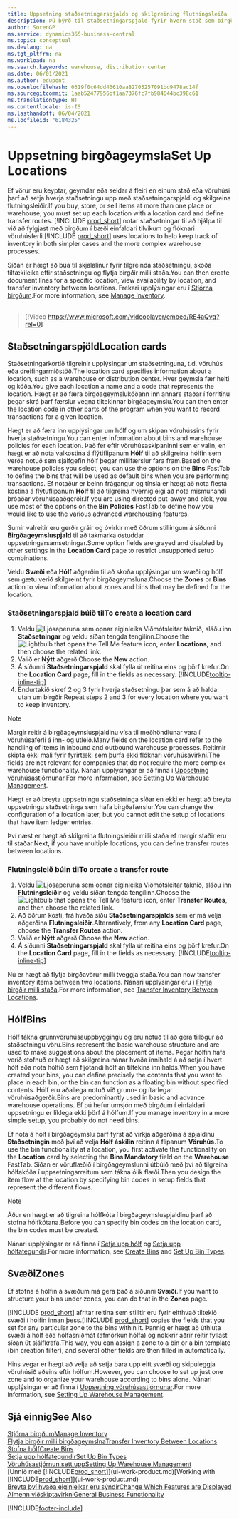 ```yaml
---
title: Uppsetning staðsetningarspjalds og skilgreining flutningsleiða
description: Þú býrð til staðsetningarspjald fyrir hvern stað sem birgðavara er geymd á, til dæmis vöruhús eða dreifingarmiðstöð, og setur upp leiðir til að flytja vörur á milli staða.
author: SorenGP
ms.service: dynamics365-business-central
ms.topic: conceptual
ms.devlang: na
ms.tgt_pltfrm: na
ms.workload: na
ms.search.keywords: warehouse, distribution center
ms.date: 06/01/2021
ms.author: edupont
ms.openlocfilehash: 0319f0c64dd46610aa82705257091bd9478ac14f
ms.sourcegitcommit: 1aab52477956bf1aa7376fc7fb984644bc398c61
ms.translationtype: HT
ms.contentlocale: is-IS
ms.lasthandoff: 06/04/2021
ms.locfileid: "6184325"
---
```

# <a name="set-up-locations"></a><span data-ttu-id="95bda-103">Uppsetning birgðageymsla</span><span class="sxs-lookup"><span data-stu-id="95bda-103">Set Up Locations</span></span>

<span data-ttu-id="95bda-104">Ef vörur eru keyptar, geymdar eða seldar á fleiri en einum stað eða vöruhúsi þarf að setja hverja staðsetningu upp með staðsetningarspjaldi og skilgreina flutningsleiðir.</span><span class="sxs-lookup"><span data-stu-id="95bda-104">If you buy, store, or sell items at more than one place or warehouse, you must set up each location with a location card and define transfer routes.</span></span> <span data-ttu-id="95bda-105">[!INCLUDE [prod_short](includes/prod_short.md)] notar staðsetningar til að hjálpa til við að fylgjast með birgðum í bæði einfaldari tilvikum og flóknari vöruhúsferli.</span><span class="sxs-lookup"><span data-stu-id="95bda-105">[!INCLUDE [prod_short](includes/prod_short.md)] uses locations to help keep track of inventory in both simpler cases and the more complex warehouse processes.</span></span>

<span data-ttu-id="95bda-106">Síðan er hægt að búa til skjalalínur fyrir tilgreinda staðsetningu, skoða tiltækileika eftir staðsetningu og flytja birgðir milli staða.</span><span class="sxs-lookup"><span data-stu-id="95bda-106">You can then create document lines for a specific location, view availability by location, and transfer inventory between locations.</span></span> <span data-ttu-id="95bda-107">Frekari upplýsingar eru í [Stjórna birgðum](inventory-manage-inventory.md).</span><span class="sxs-lookup"><span data-stu-id="95bda-107">For more information, see [Manage Inventory](inventory-manage-inventory.md).</span></span>
<br><br>  
  
> [!Video https://www.microsoft.com/videoplayer/embed/RE4aQvq?rel=0]

## <a name="location-cards"></a><span data-ttu-id="95bda-108">Staðsetningarspjöld</span><span class="sxs-lookup"><span data-stu-id="95bda-108">Location cards</span></span>

<span data-ttu-id="95bda-109">Staðsetningarkortið tilgreinir upplýsingar um staðsetninguna, t.d. vöruhús eða dreifingarmiðstöð.</span><span class="sxs-lookup"><span data-stu-id="95bda-109">The location card specifies information about a location, such as a warehouse or distribution center.</span></span> <span data-ttu-id="95bda-110">Hver geymsla fær heiti og kóða.</span><span class="sxs-lookup"><span data-stu-id="95bda-110">You give each location a name and a code that represents the location.</span></span> <span data-ttu-id="95bda-111">Hægt er að færa birgðageymslukóðann inn annars staðar í forritinu þegar skrá þarf færslur vegna tiltekinnar birgðageymslu.</span><span class="sxs-lookup"><span data-stu-id="95bda-111">You can then enter the location code in other parts of the program when you want to record transactions for a given location.</span></span>  

<span data-ttu-id="95bda-112">Hægt er að færa inn upplýsingar um hólf og um skipan vöruhússins fyrir hverja staðsetningu.</span><span class="sxs-lookup"><span data-stu-id="95bda-112">You can enter information about bins and warehouse policies for each location.</span></span> <span data-ttu-id="95bda-113">Það fer eftir vöruhúsaskipaninni sem er valin, en hægt er að nota valkostina á flýtiflipanum **Hólf** til að skilgreina hólfin sem verða notuð sem sjálfgefin hólf þegar millifærslur fara fram.</span><span class="sxs-lookup"><span data-stu-id="95bda-113">Based on the warehouse policies you select, you can use the options on the **Bins** FastTab to define the bins that will be used as default bins when you are performing transactions.</span></span> <span data-ttu-id="95bda-114">Ef notaður er beinn frágangur og tínsla er hægt að nota flesta kostina á flýtuflipanum **Hólf** til að tilgreina hvernig eigi að nota mismunandi þróaðar vöruhúsaaðgerðir.</span><span class="sxs-lookup"><span data-stu-id="95bda-114">If you are using directed put-away and pick, you use most of the options on the **Bin Policies** FastTab to define how you would like to use the various advanced warehousing features.</span></span>  

<span data-ttu-id="95bda-115">Sumir valreitir eru gerðir gráir og óvirkir með öðrum stillingum á síðunni **Birgðageymsluspjald** til að takmarka óstuddar uppsetningarsamsetningar.</span><span class="sxs-lookup"><span data-stu-id="95bda-115">Some option fields are grayed and disabled by other settings in the **Location Card** page to restrict unsupported setup combinations.</span></span>  

<span data-ttu-id="95bda-116">Veldu **Svæði** eða **Hólf** aðgerðin til að skoða upplýsingar um svæði og hólf sem gætu verið skilgreint fyrir birgðageymsluna.</span><span class="sxs-lookup"><span data-stu-id="95bda-116">Choose the **Zones** or **Bins** action to view information about zones and bins that may be defined for the location.</span></span>

### <a name="to-create-a-location-card"></a><span data-ttu-id="95bda-117">Staðsetningarspjald búið til</span><span class="sxs-lookup"><span data-stu-id="95bda-117">To create a location card</span></span>

1. <span data-ttu-id="95bda-118">Veldu ![Ljósaperuna sem opnar eiginleika Viðmótsleitar](media/ui-search/search_small.png "Segðu mér hvað þú vilt gera") táknið, sláðu inn **Staðsetningar** og veldu síðan tengda tengilinn.</span><span class="sxs-lookup"><span data-stu-id="95bda-118">Choose the ![Lightbulb that opens the Tell Me feature](media/ui-search/search_small.png "Tell me what you want to do") icon, enter **Locations**, and then choose the related link.</span></span>
2. <span data-ttu-id="95bda-119">Valið er **Nýtt** aðgerð.</span><span class="sxs-lookup"><span data-stu-id="95bda-119">Choose the **New** action.</span></span>
3. <span data-ttu-id="95bda-120">Á síðunni **Staðsetningarspjald** skal fylla út reitina eins og þörf krefur.</span><span class="sxs-lookup"><span data-stu-id="95bda-120">On the **Location Card** page, fill in the fields as necessary.</span></span> [!INCLUDE[tooltip-inline-tip](includes/tooltip-inline-tip_md.md)]
4. <span data-ttu-id="95bda-121">Endurtakið skref 2 og 3 fyrir hverja staðsetningu þar sem á að halda utan um birgðir.</span><span class="sxs-lookup"><span data-stu-id="95bda-121">Repeat steps 2 and 3 for every location where you want to keep inventory.</span></span>

> [!NOTE]  
> <span data-ttu-id="95bda-122">Margir reitir á birgðageymsluspjaldinu vísa til meðhöndlunar vara í vöruhúsaferli á inn- og útleið.</span><span class="sxs-lookup"><span data-stu-id="95bda-122">Many fields on the location card refer to the handling of items in inbound and outbound warehouse processes.</span></span> <span data-ttu-id="95bda-123">Reitirnir skipta ekki máli fyrir fyrirtæki sem þurfa ekki flóknari vöruhúsavirkni.</span><span class="sxs-lookup"><span data-stu-id="95bda-123">The fields are not relevant for companies that do not require the more complex warehouse functionality.</span></span> <span data-ttu-id="95bda-124">Nánari upplýsingar er að finna í [Uppsetning vöruhúsastjórnunar](warehouse-setup-warehouse.md).</span><span class="sxs-lookup"><span data-stu-id="95bda-124">For more information, see [Setting Up Warehouse Management](warehouse-setup-warehouse.md).</span></span>

<span data-ttu-id="95bda-125">Hægt er að breyta uppsetningu staðsetninga síðar en ekki er hægt að breyta uppsetningu staðsetninga sem hafa birgðafærslur.</span><span class="sxs-lookup"><span data-stu-id="95bda-125">You can change the configuration of a location later, but you cannot edit the setup of locations that have item ledger entries.</span></span>  

<span data-ttu-id="95bda-126">Því næst er hægt að skilgreina flutningsleiðir milli staða ef margir staðir eru til staðar.</span><span class="sxs-lookup"><span data-stu-id="95bda-126">Next, if you have multiple locations, you can define transfer routes between locations.</span></span>  

### <a name="to-create-a-transfer-route"></a><span data-ttu-id="95bda-127">Flutningsleið búin til</span><span class="sxs-lookup"><span data-stu-id="95bda-127">To create a transfer route</span></span>

1. <span data-ttu-id="95bda-128">Veldu ![Ljósaperuna sem opnar eiginleika Viðmótsleitar](media/ui-search/search_small.png "Segðu mér hvað þú vilt gera") táknið, sláðu inn **Flutningsleiðir** og veldu síðan tengda tengilinn.</span><span class="sxs-lookup"><span data-stu-id="95bda-128">Choose the ![Lightbulb that opens the Tell Me feature](media/ui-search/search_small.png "Tell me what you want to do") icon, enter **Transfer Routes**, and then choose the related link.</span></span>
2. <span data-ttu-id="95bda-129">Að öðrum kosti, frá hvaða síðu **Staðsetningarspjalds** sem er má velja aðgerðina **Flutningsleiðir**.</span><span class="sxs-lookup"><span data-stu-id="95bda-129">Alternatively, from any **Location Card** page, choose the **Transfer Routes** action.</span></span>
3. <span data-ttu-id="95bda-130">Valið er **Nýtt** aðgerð.</span><span class="sxs-lookup"><span data-stu-id="95bda-130">Choose the **New** action.</span></span>
4. <span data-ttu-id="95bda-131">Á síðunni **Staðsetningarspjald** skal fylla út reitina eins og þörf krefur.</span><span class="sxs-lookup"><span data-stu-id="95bda-131">On the **Location Card** page, fill in the fields as necessary.</span></span> [!INCLUDE[tooltip-inline-tip](includes/tooltip-inline-tip_md.md)]

<span data-ttu-id="95bda-132">Nú er hægt að flytja birgðavörur milli tveggja staða.</span><span class="sxs-lookup"><span data-stu-id="95bda-132">You can now transfer inventory items between two locations.</span></span> <span data-ttu-id="95bda-133">Nánari upplýsingar eru í [Flytja birgðir milli staða](inventory-how-transfer-between-locations.md).</span><span class="sxs-lookup"><span data-stu-id="95bda-133">For more information, see [Transfer Inventory Between Locations](inventory-how-transfer-between-locations.md).</span></span>    

## <a name="bins"></a><span data-ttu-id="95bda-134">Hólf</span><span class="sxs-lookup"><span data-stu-id="95bda-134">Bins</span></span>

<span data-ttu-id="95bda-135">Hólf tákna grunnvöruhúsauppbyggingu og eru notuð til að gera tillögur að staðsetningu vöru.</span><span class="sxs-lookup"><span data-stu-id="95bda-135">Bins represent the basic warehouse structure and are used to make suggestions about the placement of items.</span></span> <span data-ttu-id="95bda-136">Þegar hólfin hafa verið stofnuð er hægt að skilgreina nánar hvaða innihald á að setja í hvert hólf eða nota hólfið sem fljótandi hólf án tiltekins innihalds.</span><span class="sxs-lookup"><span data-stu-id="95bda-136">When you have created your bins, you can define precisely the contents that you want to place in each bin, or the bin can function as a floating bin without specified contents.</span></span> <span data-ttu-id="95bda-137">Hólf eru aðallega notuð við grunn- og ítarlegar vöruhúsaðgerðir.</span><span class="sxs-lookup"><span data-stu-id="95bda-137">Bins are predominantly used in basic and advance warehouse operations.</span></span> <span data-ttu-id="95bda-138">Ef þú hefur umsjón með birgðum í einfaldari uppsetningu er líklega ekki þörf á hólfum.</span><span class="sxs-lookup"><span data-stu-id="95bda-138">If you manage inventory in a more simple setup, you probably do not need bins.</span></span>

<span data-ttu-id="95bda-139">Ef nota á hólf í birgðageymslu þarf fyrst að virkja aðgerðina á spjaldinu **Staðsetningin** með því að velja **Hólf áskilin** reitinn á flipanum **Vöruhús**.</span><span class="sxs-lookup"><span data-stu-id="95bda-139">To use the bin functionality at a location, you first activate the functionality on the **Location** card by selecting the **Bins Mandatory** field on the **Warehouse** FastTab.</span></span> <span data-ttu-id="95bda-140">Síðan er vöruflæðið í birgðageymslunni útbúið með því að tilgreina hólfakóða í uppsetningarreitum sem tákna ólík flæði.</span><span class="sxs-lookup"><span data-stu-id="95bda-140">Then you design the item flow at the location by specifying bin codes in setup fields that represent the different flows.</span></span>

> [!NOTE]
> <span data-ttu-id="95bda-141">Áður en hægt er að tilgreina hólfkóta í birgðageymsluspjaldinu þarf að stofna hólfkótana.</span><span class="sxs-lookup"><span data-stu-id="95bda-141">Before you can specify bin codes on the location card, the bin codes must be created.</span></span>

<span data-ttu-id="95bda-142">Nánari upplýsingar er að finna í [Setja upp hólf](warehouse-how-to-create-individual-bins.md) og [Setja upp hólfategundir](warehouse-how-to-set-up-bin-types.md).</span><span class="sxs-lookup"><span data-stu-id="95bda-142">For more information, see [Create Bins](warehouse-how-to-create-individual-bins.md) and [Set Up Bin Types](warehouse-how-to-set-up-bin-types.md).</span></span>  

## <a name="zones"></a><span data-ttu-id="95bda-143">Svæði</span><span class="sxs-lookup"><span data-stu-id="95bda-143">Zones</span></span>

<span data-ttu-id="95bda-144">Ef stofna á hólfin á svæðum má gera það á síðunni **Svæði**.</span><span class="sxs-lookup"><span data-stu-id="95bda-144">If you want to structure your bins under zones, you can do that in the **Zones** page.</span></span>

<span data-ttu-id="95bda-145">[!INCLUDE [prod_short](includes/prod_short.md)] afritar reitina sem stilltir eru fyrir eitthvað tiltekið svæði í hólfin innan þess.</span><span class="sxs-lookup"><span data-stu-id="95bda-145">[!INCLUDE [prod_short](includes/prod_short.md)] copies the fields that you set for any particular zone to the bins within it.</span></span> <span data-ttu-id="95bda-146">Þannig er hægt að úthluta svæði á hólf eða hólfasniðmát (afmörkun hólfa) og nokkrir aðrir reitir fyllast síðan út sjálfkrafa.</span><span class="sxs-lookup"><span data-stu-id="95bda-146">This way, you can assign a zone to a bin or a bin template (bin creation filter), and several other fields are then filled in automatically.</span></span>

<span data-ttu-id="95bda-147">Hins vegar er hægt að velja að setja bara upp eitt svæði og skipuleggja vöruhúsið aðeins eftir hólfum.</span><span class="sxs-lookup"><span data-stu-id="95bda-147">However, you can choose to set up just one zone and to organize your warehouse according to bins alone.</span></span> <span data-ttu-id="95bda-148">Nánari upplýsingar er að finna í [Uppsetning vöruhúsastjórnunar](warehouse-setup-warehouse.md).</span><span class="sxs-lookup"><span data-stu-id="95bda-148">For more information, see [Setting Up Warehouse Management](warehouse-setup-warehouse.md).</span></span>  

## <a name="see-also"></a><span data-ttu-id="95bda-149">Sjá einnig</span><span class="sxs-lookup"><span data-stu-id="95bda-149">See Also</span></span>

[<span data-ttu-id="95bda-150">Stjórna birgðum</span><span class="sxs-lookup"><span data-stu-id="95bda-150">Manage Inventory</span></span>](inventory-manage-inventory.md)  
[<span data-ttu-id="95bda-151">Flytja birgðir milli birgðageymslna</span><span class="sxs-lookup"><span data-stu-id="95bda-151">Transfer Inventory Between Locations</span></span>](inventory-how-transfer-between-locations.md)  
[<span data-ttu-id="95bda-152">Stofna hólf</span><span class="sxs-lookup"><span data-stu-id="95bda-152">Create Bins</span></span>](warehouse-how-to-create-individual-bins.md)  
[<span data-ttu-id="95bda-153">Setja upp hólfategundir</span><span class="sxs-lookup"><span data-stu-id="95bda-153">Set Up Bin Types</span></span>](warehouse-how-to-set-up-bin-types.md)  
[<span data-ttu-id="95bda-154">Vöruhúsastjórnun sett upp</span><span class="sxs-lookup"><span data-stu-id="95bda-154">Setting Up Warehouse Management</span></span>](warehouse-setup-warehouse.md)  
<span data-ttu-id="95bda-155">[Unnið með [!INCLUDE[prod_short](includes/prod_short.md)]](ui-work-product.md)</span><span class="sxs-lookup"><span data-stu-id="95bda-155">[Working with [!INCLUDE[prod_short](includes/prod_short.md)]](ui-work-product.md)</span></span>  
[<span data-ttu-id="95bda-156">Breyta því hvaða eiginleikar eru sýndir</span><span class="sxs-lookup"><span data-stu-id="95bda-156">Change Which Features are Displayed</span></span>](ui-experiences.md)  
[<span data-ttu-id="95bda-157">Almenn viðskiptavirkni</span><span class="sxs-lookup"><span data-stu-id="95bda-157">General Business Functionality</span></span>](ui-across-business-areas.md)


[!INCLUDE[footer-include](includes/footer-banner.md)]